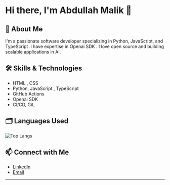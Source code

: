 # Hi there, I'm Abdullah Malik 👋

## 🚀 About Me
I'm a passionate software developer specializing in Python, JavaScript, and TypeScript .I have expertise in Openai SDK . I love open source and building scalable applications in AI.

## 🛠️ Skills & Technologies
- HTML , CSS 
- Python, JavaScript , TypeScript 
-  GitHub Actions
-  Openai SDK 
- CI/CD, Git,

## 🗂️ Languages Used
![Top Langs](https://github-readme-stats.vercel.app/api/top-langs/?username=AbdullahMalik17&layout=compact)


## 📫 Connect with Me
- [LinkedIn](www.linkedin.com/in/muhammad-abdullah-athar)
- [Email](mailto:muhammadabdullah51700@gmail.com)

---

<!--
**AbdullahMalik17/AbdullahMalik17** is a ✨ _special_ ✨ repository because its `README.md` (this file) appears on your GitHub profile.

Here are some ideas to get you started:

- 🔭 I’m currently working on ...
- 🌱 I’m currently learning ...
- 👯 I’m looking to collaborate on ...
- 🤔 I’m looking for help with ...
- 💬 Ask me about ...
- 📫 How to reach me: ...
- 😄 Pronouns: ...
- ⚡ Fun fact: ...
-->

